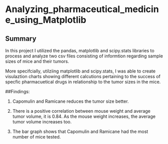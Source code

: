 # Analyzing_pharmaceutical_medicine_using_Matplotlib

## Summary

In this project I utilized the pandas, matplotlib and scipy.stats libraries to process and analyze two csv files consisting of informtion regarding sample sizes of mice and their tumors.

More specifcially, utilziing matplotlib and scipy.stats, I was able to create visulaztion charts showing different calcutions pertaining to the success of specfic pharmacuetical drugs in relationship to the tumor sizes in the mice. 

##Findings:

1. Capomulin and Ramicane reduces the tumor size better.

2.  There is a positive correlation between mouse weight and average tumor volume, it is 0.84. As the mouse weight increases, the average tumor volume increases too.

3. The bar graph shows that Capomulin and Ramicane had the most number of mice tested.

